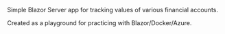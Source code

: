 Simple Blazor Server app for tracking values of various financial accounts.

Created as a playground for practicing with Blazor/Docker/Azure.


